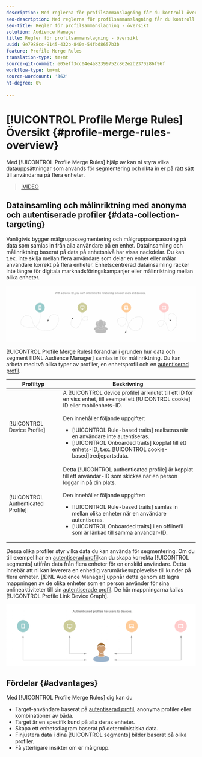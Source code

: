 ```yaml
---
description: Med reglerna för profilsammanslagning får du kontroll över de datauppsättningar som används för segmentering och kan rikta sig till en person exakt på flera enheter.
seo-description: Med reglerna för profilsammanslagning får du kontroll över de datauppsättningar som används för segmentering och kan rikta sig till en person exakt på flera enheter.
seo-title: Regler för profilsammanslagning - översikt
solution: Audience Manager
title: Regler för profilsammanslagning - översikt
uuid: 9e7988cc-9145-432b-840a-54fbd8657b3b
feature: Profile Merge Rules
translation-type: tm+mt
source-git-commit: e05eff3cc04e4a82399752c862e2b2370286f96f
workflow-type: tm+mt
source-wordcount: '362'
ht-degree: 0%

---
```



# [!UICONTROL Profile Merge Rules] Översikt {#profile-merge-rules-overview}

Med [!UICONTROL Profile Merge Rules] hjälp av kan ni styra vilka datauppsättningar som används för segmentering och rikta in er på rätt sätt till användarna på flera enheter.

>[!VIDEO](https://video.tv.adobe.com/v/28974)

## Datainsamling och målinriktning med anonyma och autentiserade profiler {#data-collection-targeting}

Vanligtvis bygger målgruppssegmentering och målgruppsanpassning på data som samlas in från alla användare på en enhet. Datainsamling och målinriktning baserat på data på enhetsnivå har vissa nackdelar. Du kan t.ex. inte skilja mellan flera användare som delar en enhet eller målar användare korrekt på flera enheter. Enhetscentrerad datainsamling räcker inte längre för digitala marknadsföringskampanjer eller målinriktning mellan olika enheter.

![](assets/unauthenticated2.png)

[!UICONTROL Profile Merge Rules] förändrar i grunden hur data och segment [!DNL Audience Manager] samlas in för målinriktning. Du kan arbeta med två olika typer av profiler, en enhetsprofil och en [autentiserad profil](../../reference/visitor-authentication-states.md).

| Profiltyp | Beskrivning |
|---|---|
| [!UICONTROL Device Profile] | A [!UICONTROL device profile] är knutet till ett ID för en viss enhet, till exempel ett [!UICONTROL cookie] ID eller mobilenhets-ID.<br><br> Den innehåller följande uppgifter:<ul><li>[!UICONTROL Rule-based traits] realiseras när en användare inte autentiseras.</li><li>[!UICONTROL Onboarded traits] kopplat till ett enhets-ID, t.ex. [!UICONTROL cookie-based]tredjepartsdata.</li></ul> |
| [!UICONTROL Authenticated Profile] | Detta [!UICONTROL authenticated profile] är kopplat till ett användar-ID som skickas när en person loggar in på din plats.<br><br>Den innehåller följande uppgifter:<ul><li>[!UICONTROL Rule-based traits] samlas in mellan olika enheter när en användare autentiseras.</li><li>[!UICONTROL Onboarded traits] i en offlinefil som är länkad till samma användar-ID.</li></ul> |

Dessa olika profiler styr vilka data du kan använda för segmentering. Om du till exempel har en [autentiserad profil](../../reference/visitor-authentication-states.md)kan du skapa korrekta [!UICONTROL segments] utifrån data från flera enheter för en enskild användare. Detta innebär att ni kan leverera en enhetlig varumärkesupplevelse till kunder på flera enheter. [!DNL Audience Manager] uppnår detta genom att lagra mappningen av de olika enheter som en person använder för sina onlineaktiviteter till sin [autentiserade profil](../../reference/visitor-authentication-states.md). De här mappningarna kallas [!UICONTROL Profile Link Device Graph].

![](assets/authenticated2.png)

## Fördelar {#advantages}

Med [!UICONTROL Profile Merge Rules] dig kan du

* Target-användare baserat på [autentiserad profil](../../reference/visitor-authentication-states.md), anonyma profiler eller kombinationer av båda.
* Target är en specifik kund på alla deras enheter.
* Skapa ett enhetsdiagram baserat på deterministiska data.
* Finjustera data i dina [!UICONTROL segments] bilder baserat på olika profiler.
* Få ytterligare insikter om er målgrupp.
